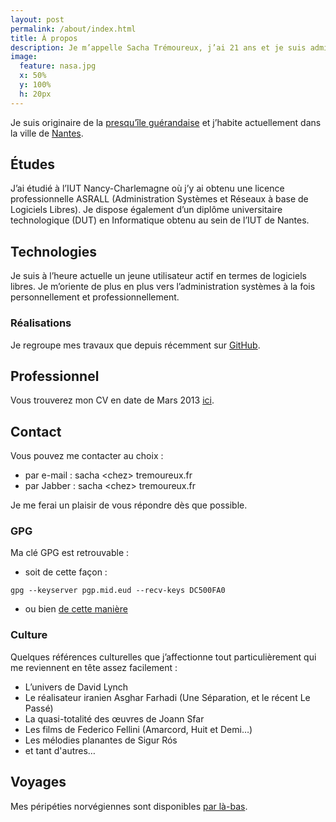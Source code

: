 ```yaml
---
layout: post
permalink: /about/index.html
title: À propos
description: Je m’appelle Sacha Trémoureux, j’ai 21 ans et je suis administrateur systèmes et réseaux. Je suis passionné de nouvelles technologies, en particulier en matière de logiciels libres, et amateur de cinéma sur mon temps libre.
image:
  feature: nasa.jpg
  x: 50%
  y: 100%
  h: 20px
---
```


Je suis originaire de la
[presqu’île guérandaise](http://www.openstreetmap.org/?lat=47.3745&amp;amp;lon=-2.373&amp;amp;zoom=12&amp;amp;layers=M)
et j’habite actuellement dans la ville de [Nantes](http://www.openstreetmap.org/#map=12/47.2383/-1.5603).

## Études

J’ai étudié à l’IUT Nancy-Charlemagne où j’y ai obtenu une licence
professionnelle ASRALL (Administration Systèmes et Réseaux à base de Logiciels
Libres). Je dispose également d’un diplôme universitaire technologique (DUT) en
Informatique obtenu au sein de l’IUT de Nantes.

## Technologies

Je suis à l’heure actuelle un jeune utilisateur actif en termes de logiciels
libres. Je m’oriente de plus en plus vers l’administration systèmes à la fois
personnellement et professionnellement.

### Réalisations

Je regroupe mes travaux que depuis récemment sur
[GitHub](https://github.com/tsacha/).

## Professionnel

Vous trouverez mon CV en date de Mars 2013 [ici](/cv.pdf).

## Contact

Vous pouvez me contacter au choix :

* par e-mail : sacha &lt;chez&gt; tremoureux.fr
* par Jabber : sacha &lt;chez&gt; tremoureux.fr

Je me ferai un plaisir de vous répondre dès que possible.

### GPG

Ma clé GPG est retrouvable :

* soit de cette façon :

`gpg --keyserver pgp.mid.eud --recv-keys DC500FA0`

* ou bien [de cette manière](/pub.gpg)

### Culture

Quelques références culturelles que j’affectionne tout particulièrement qui me
reviennent en tête assez facilement :


* L’univers de David Lynch
* Le réalisateur iranien Asghar Farhadi (Une Séparation, et le récent Le Passé)
* La quasi-totalité des œuvres de Joann Sfar
* Les films de Federico Fellini (Amarcord, Huit et Demi…)
* Les mélodies planantes de Sigur Rós
* et tant d'autres…

## Voyages

Mes péripéties norvégiennes sont disponibles [par là-bas](/norvege/norvege.html).
